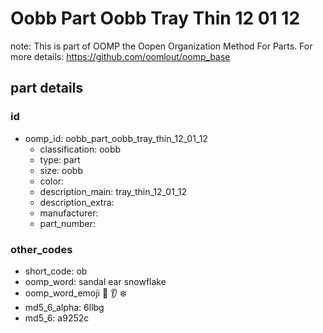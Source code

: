 # Oobb Part Oobb Tray Thin 12 01 12  

note: This is part of OOMP the Oopen Organization Method For Parts. For more details: https://github.com/oomlout/oomp_base

##  part details





### id
* oomp_id: oobb_part_oobb_tray_thin_12_01_12
  * classification: oobb
  * type: part
  * size: oobb
  * color: 
  * description_main: tray_thin_12_01_12
  * description_extra: 
  * manufacturer: 
  * part_number: 

### other_codes
* short_code: ob
* oomp_word: sandal ear snowflake
* oomp_word_emoji :sandal: :ear: :snowflake:
* md5_6_alpha: 6llbg
* md5_6: a9252c